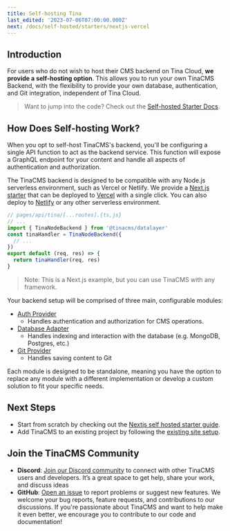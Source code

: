```yaml
---
title: Self-hosting Tina
last_edited: '2023-07-06T07:00:00.000Z'
next: /docs/self-hosted/starters/nextjs-vercel
---
```


## Introduction

<!-- TODO: Record a short clip that briefly explains the concept of self-hosting TinaCMS Backend. -->

For users who do not wish to host their CMS backend on Tina Cloud, **we provide a self-hosting option**. This allows you to run your own TinaCMS Backend, with the flexibility to provide your own database, authentication, and Git integration, independent of Tina Cloud.

> Want to jump into the code? Check out the [Self-hosted Starter Docs](/docs/self-hosted/starters/nextjs-vercel/).

## How Does Self-hosting Work?

When you opt to self-host TinaCMS's backend, you'll be configuring a single API function to act as the backend service. This function will expose a GraphQL endpoint for your content and handle all aspects of authentication and authorization.

The TinaCMS backend is designed to be compatible with any Node.js serverless environment, such as Vercel or Netlify. We provide a [Next.js starter](/docs/self-hosted/starters/nextjs-vercel) that can be deployed to [Vercel](https://vercel.com/) with a single click. You can also deploy to [Netlify](https://www.netlify.com/) or any other serverless environment.

```js
// pages/api/tina/[...routes].{ts,js}
// ...
import { TinaNodeBackend } from '@tinacms/datalayer'
const tinaHandler = TinaNodeBackend({
  // ...
})
export default (req, res) => {
  return tinaHandler(req, res)
}
```

> Note: This is a Next.js example, but you can use TinaCMS with any framework.

Your backend setup will be comprised of three main, configurable modules:

- [Auth Provider](/docs/self-hosted/authentication/overview)
  - Handles authentication and authorization for CMS operations.
- [Database Adapter](/docs/reference/self-hosted/database-adapter/overview)
  - Handles indexing and interaction with the database (e.g. MongoDB, Postgres, etc.)
- [Git Provider](/docs/reference/self-hosted/git-provider/overview)
  - Handles saving content to Git

Each module is designed to be standalone, meaning you have the option to replace any module with a different implementation or develop a custom solution to fit your specific needs.

## Next Steps

- Start from scratch by checking out the [Nextjs self hosted starter guide](/docs/self-hosted/starters/nextjs-vercel/).
- Add TinaCMS to an existing project by following the [existing site setup](/docs/self-hosted/existing-site/).

## Join the TinaCMS Community

- **Discord**: [Join our Discord community](https://discord.com/invite/zumN63Ybpf) to connect with other TinaCMS users and developers. It’s a great space to get help, share your work, and discuss ideas
- **GitHub**: [Open an issue](https://github.com/tinacms/tinacms/issues/new/choose) to report problems or suggest new features. We welcome your bug reports, feature requests, and contributions to our discussions. If you're passionate about TinaCMS and want to help make it even better, we encourage you to contribute to our code and documentation!
